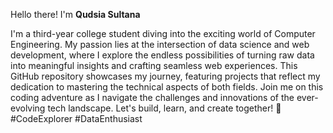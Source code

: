 
Hello there! I'm **Qudsia Sultana**

I'm a third-year college student diving into the exciting world of Computer Engineering. My passion lies at the intersection of data science and web development, where I explore the endless possibilities of turning raw data into meaningful insights and crafting seamless web experiences. This GitHub repository showcases my journey, featuring projects that reflect my dedication to mastering the technical aspects of both fields. Join me on this coding adventure as I navigate the challenges and innovations of the ever-evolving tech landscape. Let's build, learn, and create together! 🚀 #CodeExplorer #DataEnthusiast 

<!--
<img height="180em" src="https://github-readme-stats.vercel.app/api?username=qudsiasultana&show_icons=true&hide_border=true&&count_private=true&include_all_commits=true" />


**qudsiasultana/qudsiasultana** is a ✨ _special_ ✨ repository because its `README.md` (this file) appears on your GitHub profile.

Here are some ideas to get you started:

- 🔭 I’m currently working on ...
- 🌱 I’m currently learning ...
- 👯 I’m looking to collaborate on ...
- 🤔 I’m looking for help with ...
- 💬 Ask me about ...
- 📫 How to reach me: ...
- 😄 Pronouns: ...
- ⚡ Fun fact: ...
-->
